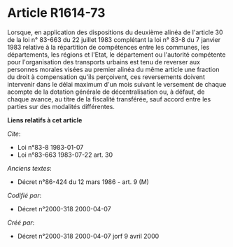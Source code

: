 # Article R1614-73

Lorsque, en application des dispositions du deuxième alinéa de l'article 30 de la loi n° 83-663 du 22 juillet 1983 complétant
la loi n° 83-8 du 7 janvier 1983 relative à la répartition de compétences entre les communes, les départements, les régions
et l'Etat, le département ou l'autorité compétente pour l'organisation des transports urbains est tenu de reverser aux
personnes morales visées au premier alinéa du même article une fraction du droit à compensation qu'ils perçoivent, ces
reversements doivent intervenir dans le délai maximum d'un mois suivant le versement de chaque acompte de la dotation
générale de décentralisation ou, à défaut, de chaque avance, au titre de la fiscalité transférée, sauf accord entre les
parties sur des modalités différentes.

**Liens relatifs à cet article**

_Cite_:

  - Loi n°83-8 1983-01-07
  - Loi n°83-663 1983-07-22 art. 30

_Anciens textes_:

  - Décret n°86-424 du 12 mars 1986 - art. 9 (M)

_Codifié par_:

  - Décret n°2000-318 2000-04-07

_Créé par_:

  - Décret n°2000-318 2000-04-07 jorf 9 avril 2000
